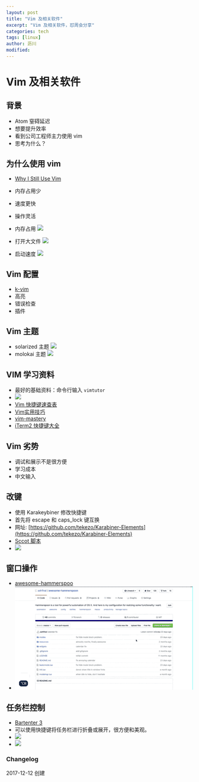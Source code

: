 ```yaml
---
layout: post
title: "Vim 及相关软件"
excerpt: "Vim 及相关软件，怼周会分享"
categories: tech
tags: [linux]
author: 沥川
modified:
---
```

# Vim 及相关软件
## 背景

* Atom 窒碍延迟
* 想要提升效率
* 看到公司工程师主力使用 vim
* 思考为什么？

## 为什么使用 vim
* [Why I Still Use Vim](https://medium.com/@caspervonb/why-i-still-use-vim-67afd76b4db6)
* 内存占用少
* 速度更快
* 操作灵活

* 内存占用
![](https://ws3.sinaimg.cn/large/006tNc79gy1fml5fbx4o1j30m80dq3z5.jpg)
* 打开大文件
![](https://ws3.sinaimg.cn/large/006tKfTcly1fmaot9xgnxj30rc0gwwfc.jpg)
* 启动速度
![](https://ws3.sinaimg.cn/large/006tNc79gy1fml5gqv350j30m80dqaan.jpg)

## Vim 配置

* [k-vim](https://github.com/wklken/k-vim)
* 高亮
* 错误检查
* 插件

## Vim 主题
* solarized 主题
![](https://ws4.sinaimg.cn/large/006tKfTcgy1fmaox9ywplj30t00ja76e.jpg)
* molokai 主题
![](https://ws3.sinaimg.cn/large/006tKfTcgy1fmbfnchgoaj30t00ja76i.jpg)

## VIM 学习资料
* 最好的基础资料：命令行输入 `vimtutor`
* ![](https://ws2.sinaimg.cn/large/006tNc79ly1fmdqowpifuj30qp0r1q71.jpg)
* [Vim 快捷键速查表](https://linux.cn/article-8144-1.html)
* [Vim实用技巧](https://book.douban.com/subject/25869486/)
* [vim-mastery](https://laracasts.com/series/vim-mastery)
* [iTerm2 快捷键大全](https://cnbin.github.io/blog/2015/06/20/iterm2-kuai-jie-jian-da-quan/)


## Vim 劣势
* 调试和展示不是很方便
* 学习成本
* 中文输入


## 改键

* 使用 Karakeybiner 修改快捷键
* 首先将 escape 和 caps_lock 键互换
* 网址: [https://github.com/tekezo/Karabiner-Elements](https://github.com/tekezo/Karabiner-Elements)
* [Sccot 脚本](https://gist.github.com/scottming/e6199cea58fa787b17dac1d4af31f43c)
* ![](https://ws4.sinaimg.cn/large/006tKfTcly1fmanxph4yoj31jk0vs79w.jpg)


## 窗口操作

* [awesome-hammerspoo](https://github.com/ashfinal/awesome-hammerspoon)
* ![](https://github.com/ashfinal/bindata/raw/master/screenshots/awesome-hammerspoon-winresize.gif)

## 任务栏控制

* [Bartenter 3](https://www.macbartender.com/)
* 可以使用快捷键将任务栏进行折叠或展开，很方便和美观。
* ![](https://ws3.sinaimg.cn/large/006tKfTcgy1fmbfrjnep0j318w01cwf6.jpg)
* ![](https://ws4.sinaimg.cn/large/006tKfTcgy1fmbfrs7xtnj318k0140sy.jpg)



### Changelog
2017-12-12 创建
